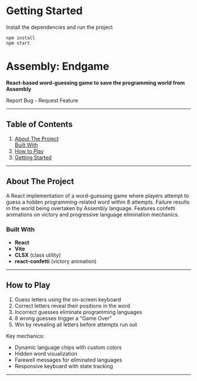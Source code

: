 # Getting Started
Install the dependencies and run the project
```
npm install
npm start
```

# Assembly: Endgame

**React-based word-guessing game to save the programming world from Assembly**

Report Bug - Request Feature

---

## Table of Contents
1. [About The Project](#about-the-project)  
   [Built With](#built-with)  
2. [How to Play](#how-to-play)  
3. [Getting Started](#getting-started)  

---

## About The Project

A React implementation of a word-guessing game where players attempt to guess a hidden programming-related word within 8 attempts. Failure results in the world being overtaken by Assembly language. Features confetti animations on victory and progressive language elimination mechanics.

### Built With
- **React**  
- **Vite**  
- **CLSX** (class utility)  
- **react-confetti** (victory animation)  

---

## How to Play
1. Guess letters using the on-screen keyboard  
2. Correct letters reveal their positions in the word  
3. Incorrect guesses eliminate programming languages  
4. 8 wrong guesses trigger a "Game Over"  
5. Win by revealing all letters before attempts run out  

Key mechanics:  
- Dynamic language chips with custom colors  
- Hidden word visualization  
- Farewell messages for eliminated languages  
- Responsive keyboard with state tracking  

---